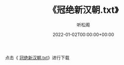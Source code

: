 ﻿---
title:  《冠绝新汉朝.txt》
date:   2022-01-02T00:00:00+00:00
author: 听松阁
layout: post
permalink: /冠绝新汉朝/
categories: 小说
tags: [小说]
---

点击《 [冠绝新汉朝.txt](http://img.660000.xyz/bookstukust/book/bntxt/10/冠绝新汉朝.txt)》进行下载